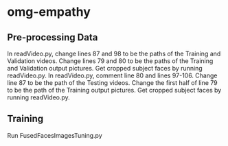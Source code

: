 # omg-empathy
## Pre-processing Data
 In readVideo.py, change lines 87 and 98 to be the paths of the Training and Validation videos. Change lines 79 and 80 to be the paths of the Training and Validation output pictures. Get cropped subject faces by running readVideo.py.
 In readVideo.py, comment line 80 and lines 97-106. Change line 87 to be the path of the Testing videos. Change the first half of line 79 to be the path of the Training output pictures. Get cropped subject faces by running readVideo.py.
## Training
Run FusedFacesImagesTuning.py
